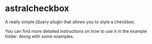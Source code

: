 astralcheckbox
==============

A really simple jQuery plugin that allows you to style a checkbox.

You can find more detailed instructions on how to use it in the example folder.
Along with some examples.
